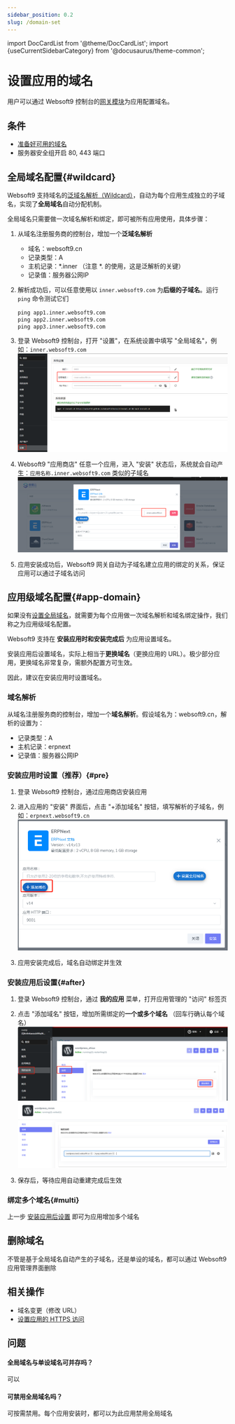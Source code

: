 ```yaml
---
sidebar_position: 0.2
slug: /domain-set
---
```


import DocCardList from '@theme/DocCardList';
import {useCurrentSidebarCategory} from '@docusaurus/theme-common';

# 设置应用的域名

用户可以通过 Websoft9 控制台的[网关模块](./gateway)为应用配置域名。  

## 条件

- [准备好可用的域名](./domain-prepare)
- 服务器安全组开启 80, 443 端口

## 全局域名配置{#wildcard}

Websoft9 支持域名的[泛域名解析（Wildcard）](./domain-prepare#wildcard)，自动为每个应用生成独立的子域名，实现了**全局域名**自动分配机制。  

全局域名只需要做一次域名解析和绑定，即可被所有应用使用，具体步骤：

1. 从域名注册服务商的控制台，增加一个**泛域名解析**

   - 域名：websoft9.cn 
   - 记录类型：A
   - 主机记录：*.inner  （注意 *. 的使用，这是泛解析的关键）
   - 记录值：服务器公网IP

2. 解析成功后，可以任意使用以 `inner.websoft9.com` 为**后缀的子域名**。运行 `ping` 命令测试它们
   ```
   ping app1.inner.websoft9.com
   ping app2.inner.websoft9.com
   ping app3.inner.websoft9.com
   ```

3. 登录 Websoft9 控制台，打开 "设置"，在系统设置中填写 "全局域名"，例如：`inner.websoft9.com`
   ![Websoft9 控制台](./assets/websoft9-settings-globaldomain.png)

4. Websoft9 "应用商店" 任意一个应用，进入 "安装" 状态后，系统就会自动产生：`应用名称.inner.websoft9.com` 类似的子域名
   ![](./assets/websoft9-setdomain-app.png)

5. 应用安装成功后，Websoft9 网关自动为子域名建立应用的绑定的关系，保证应用可以通过子域名访问

## 应用级域名配置{#app-domain}

如果没有[设置全局域名](#wildcard)，就需要为每个应用做一次域名解析和域名绑定操作，我们称之为应用级域名配置。   

Websoft9 支持在 **安装应用时和安装完成后** 为应用设置域名。  

安装应用后设置域名，实际上相当于**更换域名**（更换应用的 URL）。极少部分应用，更换域名非常复杂，需额外配置方可生效。   

因此，建议在安装应用时设置域名。  

### 域名解析

从域名注册服务商的控制台，增加一个**域名解析**。假设域名为：websoft9.cn，解析的设置为：  

   - 记录类型：A
   - 主机记录：erpnext
   - 记录值：服务器公网IP

### 安装应用时设置（推荐）{#pre}

1. 登录 Websoft9 控制台，通过应用商店安装应用

2. 进入应用的 "安装" 界面后，点击 "+添加域名" 按钮，填写解析的子域名，例如：`erpnext.websoft9.cn`
   ![](./assets/websoft9-setdomain-adddomain.png)

3. 应用安装完成后，域名自动绑定并生效

### 安装应用后设置{#after}

1. 登录 Websoft9 控制台，通过 **我的应用** 菜单，打开应用管理的 "访问" 标签页

2. 点击 "添加域名" 按钮，增加所需绑定的**一个或多个域名** （回车行确认每个域名）
   ![](./assets/adddomain-access-websoft9.png)
   ![](./assets/websoft9-app-addmore-domain.png)

3. 保存后，等待应用自动重建完成后生效

### 绑定多个域名{#multi}

上一步 [安装应用后设置](#after) 即可为应用增加多个域名

## 删除域名

不管是基于全局域名自动产生的子域名，还是单设的域名，都可以通过 Websoft9 应用管理界面删除

## 相关操作

- 域名变更（修改 URL）
- [设置应用的 HTTPS 访问](./domain-https)

## 问题

#### 全局域名与单设域名可并存吗？

可以

#### 可禁用全局域名吗？

可按需禁用。每个应用安装时，都可以为此应用禁用全局域名